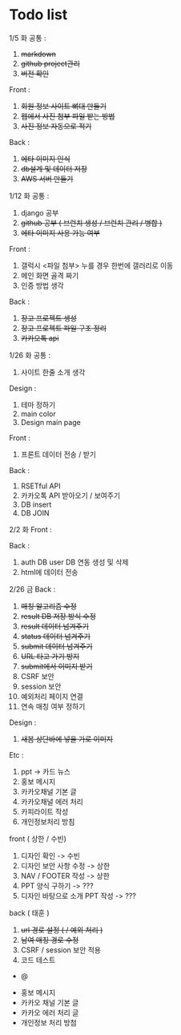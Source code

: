 # Todo list
1/5 화
  공통 :
  1. ~~markdown~~
  2. ~~github project관리~~
  3. ~~버전 확인~~

  Front :
  1. ~~회원 정보 사이트 뼈대 만들기~~
  2. ~~웹에서 사진 첨부 파일 받는 방법~~
  3. ~~사진 정보 자동으로 적기~~

  Back :
  1. ~~에타 이미지 인식~~
  2. ~~db설계 및 데이터 저장~~
  3. ~~AWS 서버 만들기~~
  
1/12 화
  공통 :
  1. django 공부
  2. ~~github 공부 ( 브런치 생성 / 브런치 관리 / 병합 )~~
  3. ~~에타 이미지 사용 가능 여부~~

  Front :
  1. 갤럭시 <파일 첨부> 누를 경우 한번에 갤러리로 이동
  2. 메인 화면 골격 짜기
  3. 인증 방법 생각
  
  Back :
  1. ~~장고 프로젝트 생성~~
  2. ~~장고 프로젝트 파일 구조 정리~~
  3. ~~카카오톡 api~~


1/26 화
  공통 : 
  1. 사이트 한줄 소개 생각

  Design :
  1. 테마 정하기
  2. main color
  3. Design main page

  Front :
  1. 프론트 데이터 전송 / 받기

  Back :
  1. RSETful API
  2. 카카오톡 API 받아오기 / 보여주기 
  3. DB insert
  4. DB JOIN

2/2 화
  Front :

  Back :
  1. auth DB user DB 연동 생성 및 삭제
  2. html에 데이터 전송




2/26 금
  Back : 
  1. ~~매칭 알고리즘 수정~~
  2. ~~result DB 저장 방식 수정~~
  3. ~~result 데이터 넘겨주기~~
  4. ~~status 데이터 넘겨주기~~
  5. ~~submit 데이터 넘겨주기~~
  6. ~~URL 타고 가기 방지~~
  7. ~~submit에서 이미지 받기~~
  8. CSRF 보안
  9. session 보안
  10. 예외처리 페이지 연결
  11. 연속 매칭 여부 정하기
  
  Design :
  1. ~~새봄 상단바에 넣을 가로 이미지~~

  Etc : 
  1. ppt -> 카드 뉴스
  2. 홍보 메시지
  3. 카카오채널 기본 글
  4. 카카오채널 에러 처리
  5. 카피라이트 작성
  6. 개인정보처리 방침

  front ( 상한 / 수빈)
  1. 디자인 확인 -> 수빈
  2. 디자인 보안 사항 수정 -> 상한
  3. NAV / FOOTER 작성 -> 상한
  4. PPT 양식 구하기 -> ???
  5. 디자인 바탕으로 소개 PPT 작성 -> ???

  back ( 태훈 )
  1. ~~url 경로 설정 (  / 예외 처리 )~~
  2. ~~남여 매칭 경로 수정~~
  3. CSRF / session 보안 적용
  4. 코드 테스트

  + @
  - 홍보 메시지
  - 카카오 채널 기본 글
  - 카카오 에러 처리 글
  - 개인정보 처리 방첨